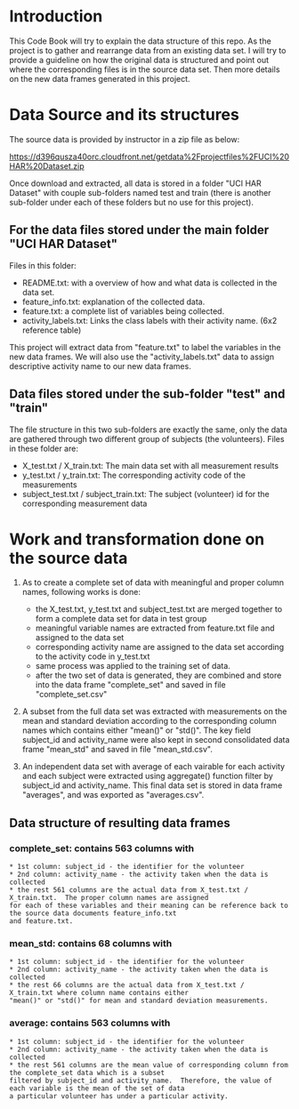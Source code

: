 # Introduction

This Code Book will try to explain the data structure of this repo.  As the project
is to gather and rearrange data from an existing data set.  I will try to provide a
guideline on how the original data is structured and point out where the corresponding
files is in the source data set.  Then more details on the new data frames generated
in this project.


# Data Source and its structures

The source data is provided by instructor in a zip file as below:

https://d396qusza40orc.cloudfront.net/getdata%2Fprojectfiles%2FUCI%20HAR%20Dataset.zip

Once download and extracted, all data is stored in a folder "UCI HAR Dataset" with couple sub-folders
named test and train (there is another sub-folder under each of these folders but no use for this project).

## For the data files stored under the main folder "UCI HAR Dataset"
Files in this folder:
*  README.txt:	with a overview of how and what data is collected in the data set.
*  feature_info.txt:	explanation of the collected data.
*  feature.txt:	a complete list of variables being collected.
*  activity_labels.txt:	Links the class labels with their activity name.  (6x2 reference table)

This project will extract data from "feature.txt" to label the variables in the new data frames.  We will
also use the "activity_labels.txt" data to assign descriptive activity name to our new data frames.

## Data files stored under the sub-folder "test" and "train"
The file structure in this two sub-folders are exactly the same, only the data are gathered through two different
group of subjects (the volunteers).  Files in these folder are:
*  X_test.txt / X_train.txt:	The main data set with all measurement results
*  y_test.txt / y_train.txt:	The corresponding activity code of the measurements
*  subject_test.txt / subject_train.txt:	The subject (volunteer) id for the corresponding measurement data


# Work and transformation done on the source data

1.  As to create a complete set of data with meaningful and proper column names, following works is done:
    * the X_test.txt, y_test.txt and subject_test.txt are merged together to form a complete data set for
    data in test group
    * meaningful variable names are extracted from feature.txt file and assigned to the data set
    * corresponding activity name are assigned to the data set according to the activity code in y_test.txt
    * same process was applied to the training set of data.
    * after the two set of data is generated, they are combined and store into the data frame "complete_set" and
    saved in file "complete_set.csv"

2.  A subset from the full data set was extracted with measurements on the mean and standard deviation according
to the corresponding column names which contains either "mean()" or "std()".  The key field subject_id and activity_name
were also kept in second consolidated data frame "mean_std" and saved in file "mean_std.csv".

3.  An independent data set with average of each vairable for each activity and each subject were extracted using
aggregate() function filter by subject_id and activity_name.  This final data set is stored in data frame "averages",
and was exported as "averages.csv".


## Data structure of resulting data frames

### complete_set: contains 563 columns with
    * 1st column: subject_id - the identifier for the volunteer
    * 2nd column: activity_name - the activity taken when the data is collected
    * the rest 561 columns are the actual data from X_test.txt / X_train.txt.  The proper column names are assigned
    for each of these variables and their meaning can be reference back to the source data documents feature_info.txt
    and feature.txt.

### mean_std: contains 68 columns with
    * 1st column: subject_id - the identifier for the volunteer
    * 2nd column: activity_name - the activity taken when the data is collected
    * the rest 66 columns are the actual data from X_test.txt / X_train.txt where column name contains either
    "mean()" or "std()" for mean and standard deviation measurements.

### average: contains 563 columns with
    * 1st column: subject_id - the identifier for the volunteer
    * 2nd column: activity_name - the activity taken when the data is collected
    * the rest 561 columns are the mean value of corresponding column from the complete_set data which is a subset 
    filtered by subject_id and activity_name.  Therefore, the value of each variable is the mean of the set of data
    a particular volunteer has under a particular activity.
